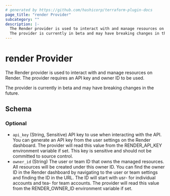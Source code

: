 ```yaml
---
# generated by https://github.com/hashicorp/terraform-plugin-docs
page_title: "render Provider"
subcategory: ""
description: |-
  The Render provider is used to interact with and manage resources on Render. The provider requires an API key and owner ID to be used.
  The provider is currently in beta and may have breaking changes in the future.
---
```


# render Provider

The Render provider is used to interact with and manage resources on Render. The provider requires an API key and owner ID to be used.

The provider is currently in beta and may have breaking changes in the future.



<!-- schema generated by tfplugindocs -->
## Schema

### Optional

- `api_key` (String, Sensitive) API key to use when interacting with the API. You can generate an API key from the user settings on the Render dashboard. The provider will read this value from the RENDER_API_KEY environment variable if set. This key is sensitive and should not be committed to source control.
- `owner_id` (String) The user or team ID that owns the managed resources. All resources will be created under this owner ID. You can find the owner ID in the Render dashboard by navigating to the user or team settings and finding the ID in the URL. The ID will start with usr- for individual accounts and tea- for team accounts. The provider will read this value from the RENDER_OWNER_ID environment variable if set.
